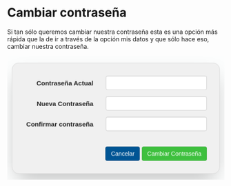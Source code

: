 # Cambiar contraseña

Si tan sólo queremos cambiar nuestra contraseña esta es una opción más rápida que la de ir a través de la opción mis datos y que sólo hace eso, cambiar nuestra contraseña.

![](cambiar_contrasenya.png)